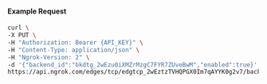 <!-- Code generated for API Clients. DO NOT EDIT. -->

#### Example Request

```bash
curl \
-X PUT \
-H "Authorization: Bearer {API_KEY}" \
-H "Content-Type: application/json" \
-H "Ngrok-Version: 2" \
-d '{"backend_id":"bkdtg_2wEzu0iXMZrMzgC7FYR7ZUveBwM","enabled":true}' \
https://api.ngrok.com/edges/tcp/edgtcp_2wEztzTVHQPGX0Im7qAYYK0g2v7/backend
```
